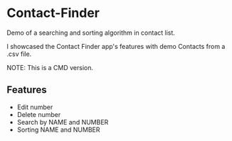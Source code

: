 
# Contact-Finder

Demo of a searching and sorting algorithm in contact list.

I showcased the Contact Finder app's features with demo Contacts from a .csv file.

NOTE: This is a CMD version.

## Features

- Edit number
- Delete number
- Search by NAME and NUMBER
- Sorting NAME and NUMBER

